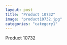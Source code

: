 ```yaml
---
layout: post
title: "Product 10732"
image: "product10732.jpg"
categories: "category1"
---
```

Product 10732
